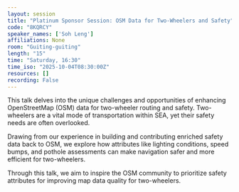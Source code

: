```yaml
---
layout: session
title: "Platinum Sponsor Session: OSM Data for Two-Wheelers and Safety"
code: "8KQRCY"
speaker_names: ['Soh Leng']
affiliations: None
room: "Guiting-guiting"
length: "15"
time: "Saturday, 16:30"
time_iso: "2025-10-04T08:30:00Z"
resources: []
recording: False
---
```


This talk delves into the unique challenges and opportunities of enhancing OpenStreetMap (OSM) data for two-wheeler routing and safety. Two-wheelers are a vital mode of transportation within SEA, yet their safety needs are often overlooked. 

Drawing from our experience in building and contributing enriched safety data back to OSM, we explore how attributes like lighting conditions, speed bumps, and pothole assessments can make navigation safer and more efficient for two-wheelers.

Through this talk, we aim to inspire the OSM community to prioritize safety attributes for improving map data quality for two-wheelers.

